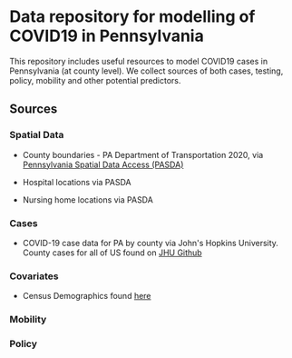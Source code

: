 # Data repository for modelling of COVID19 in Pennsylvania

This repository includes useful resources to model COVID19 cases in Pennsylvania (at county level). We collect sources of both cases, testing, policy, mobility and
other potential predictors.

## Sources

### Spatial Data

- County boundaries - PA Department of Transportation 2020, via [Pennsylvania Spatial Data Access (PASDA)](https://www.pasda.psu.edu/uci/DataSummary.aspx?dataset=24)

- Hospital locations via PASDA

- Nursing home locations via PASDA

### Cases

- COVID-19 case data for PA by county via John's Hopkins University.  County cases for all of US found on [JHU Github](https://raw.githubusercontent.com/CSSEGISandData/COVID-19/master/csse_covid_19_data/csse_covid_19_time_series/time_series_covid19_confirmed_US.csv)


### Covariates

- Census Demographics found [here](https://www.census.gov/content/census/en/data/datasets/time-series/demo/popest/2010s-counties-detail.html)

### Mobility

### Policy
